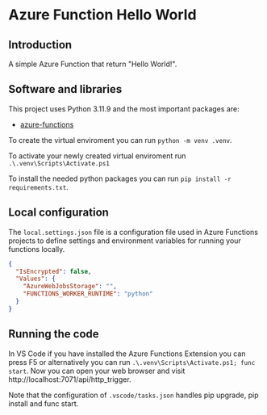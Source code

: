 # Azure Function Hello World

## Introduction

A simple Azure Function that return "Hello World!".

## Software and libraries

This project uses Python 3.11.9 and the most important packages are:

- [azure-functions](https://pypi.org/project/azure-functions/)

To create the virtual enviroment you can run `python -m venv .venv`.

To activate your newly created virtual enviroment run `.\.venv\Scripts\Activate.ps1`

To install the needed python packages you can run `pip install -r requirements.txt`.

## Local configuration

The `local.settings.json` file is a configuration file used in Azure Functions projects to define settings and environment variables for running your functions locally.

```json
{
  "IsEncrypted": false,
  "Values": {
    "AzureWebJobsStorage": "",
    "FUNCTIONS_WORKER_RUNTIME": "python"
  }
}
```

## Running the code

In VS Code if you have installed the Azure Functions Extension you can press F5 or alternatively you can run `.\.venv\Scripts\Activate.ps1; func start`. Now you can open your web browser and visit http://localhost:7071/api/http_trigger.

Note that the configuration of `.vscode/tasks.json` handles pip upgrade, pip install and func start.